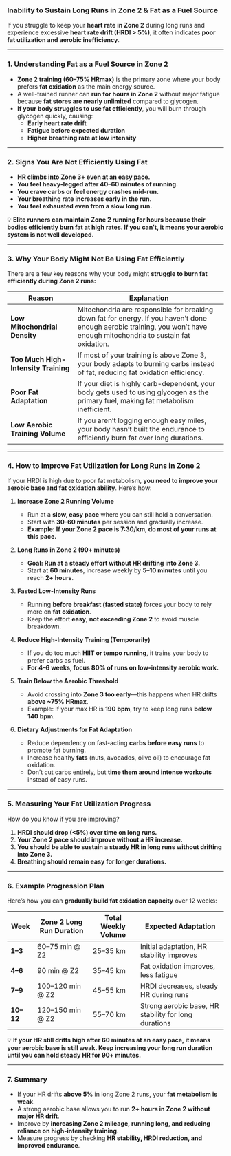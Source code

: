 ### **Inability to Sustain Long Runs in Zone 2 & Fat as a Fuel Source**  

If you struggle to keep your **heart rate in Zone 2** during long runs and experience excessive **heart rate drift (HRDI > 5%)**, it often indicates **poor fat utilization and aerobic inefficiency**.  

---

### **1. Understanding Fat as a Fuel Source in Zone 2**
- **Zone 2 training (60–75% HRmax)** is the primary zone where your body prefers **fat oxidation** as the main energy source.
- A well-trained runner can **run for hours in Zone 2** without major fatigue because **fat stores are nearly unlimited** compared to glycogen.
- **If your body struggles to use fat efficiently**, you will burn through glycogen quickly, causing:
  - **Early heart rate drift**  
  - **Fatigue before expected duration**  
  - **Higher breathing rate at low intensity**  

---

### **2. Signs You Are Not Efficiently Using Fat**
- **HR climbs into Zone 3+ even at an easy pace.**  
- **You feel heavy-legged after 40–60 minutes of running.**  
- **You crave carbs or feel energy crashes mid-run.**  
- **Your breathing rate increases early in the run.**  
- **You feel exhausted even from a slow long run.**  

💡 **Elite runners can maintain Zone 2 running for hours because their bodies efficiently burn fat at high rates. If you can’t, it means your aerobic system is not well developed.**  

---

### **3. Why Your Body Might Not Be Using Fat Efficiently**
There are a few key reasons why your body might **struggle to burn fat efficiently during Zone 2 runs:**  

| **Reason** | **Explanation** |
|------------|----------------|
| **Low Mitochondrial Density** | Mitochondria are responsible for breaking down fat for energy. If you haven’t done enough aerobic training, you won’t have enough mitochondria to sustain fat oxidation. |
| **Too Much High-Intensity Training** | If most of your training is above Zone 3, your body adapts to burning carbs instead of fat, reducing fat oxidation efficiency. |
| **Poor Fat Adaptation** | If your diet is highly carb-dependent, your body gets used to using glycogen as the primary fuel, making fat metabolism inefficient. |
| **Low Aerobic Training Volume** | If you aren’t logging enough easy miles, your body hasn’t built the endurance to efficiently burn fat over long durations. |

---

### **4. How to Improve Fat Utilization for Long Runs in Zone 2**
If your HRDI is high due to poor fat metabolism, **you need to improve your aerobic base and fat oxidation ability**. Here’s how:

1. **Increase Zone 2 Running Volume**  
   - Run at a **slow, easy pace** where you can still hold a conversation.  
   - Start with **30–60 minutes** per session and gradually increase.  
   - **Example: If your Zone 2 pace is 7:30/km, do most of your runs at this pace.**  

2. **Long Runs in Zone 2 (90+ minutes)**  
   - **Goal: Run at a steady effort without HR drifting into Zone 3.**  
   - Start at **60 minutes**, increase weekly by **5–10 minutes** until you reach **2+ hours**.  

3. **Fasted Low-Intensity Runs**  
   - Running **before breakfast (fasted state)** forces your body to rely more on **fat oxidation**.  
   - Keep the effort **easy**, **not exceeding Zone 2** to avoid muscle breakdown.  

4. **Reduce High-Intensity Training (Temporarily)**  
   - If you do too much **HIIT or tempo running**, it trains your body to prefer carbs as fuel.  
   - **For 4–6 weeks, focus 80% of runs on low-intensity aerobic work.**  

5. **Train Below the Aerobic Threshold**  
   - Avoid crossing into **Zone 3 too early**—this happens when HR drifts **above ~75% HRmax**.  
   - Example: If your max HR is **190 bpm**, try to keep long runs **below 140 bpm**.  

6. **Dietary Adjustments for Fat Adaptation**  
   - Reduce dependency on fast-acting **carbs before easy runs** to promote fat burning.  
   - Increase healthy **fats** (nuts, avocados, olive oil) to encourage fat oxidation.  
   - Don’t cut carbs entirely, but **time them around intense workouts** instead of easy runs.  

---

### **5. Measuring Your Fat Utilization Progress**
How do you know if you are improving?  
1. **HRDI should drop (<5%) over time on long runs.**  
2. **Your Zone 2 pace should improve without a HR increase.**  
3. **You should be able to sustain a steady HR in long runs without drifting into Zone 3.**  
4. **Breathing should remain easy for longer durations.**  

---

### **6. Example Progression Plan**
Here’s how you can **gradually build fat oxidation capacity** over 12 weeks:  

| **Week** | **Zone 2 Long Run Duration** | **Total Weekly Volume** | **Expected Adaptation** |
|---------|-------------------------|------------------|---------------------|
| **1–3**  | 60–75 min @ Z2 | 25–35 km | Initial adaptation, HR stability improves |
| **4–6**  | 90 min @ Z2 | 35–45 km | Fat oxidation improves, less fatigue |
| **7–9**  | 100–120 min @ Z2 | 45–55 km | HRDI decreases, steady HR during runs |
| **10–12** | 120–150 min @ Z2 | 55–70 km | Strong aerobic base, HR stability for long durations |

💡 **If your HR still drifts high after 60 minutes at an easy pace, it means your aerobic base is still weak. Keep increasing your long run duration until you can hold steady HR for 90+ minutes.**  

---

### **7. Summary**
- If your HR drifts **above 5%** in long Zone 2 runs, your **fat metabolism is weak**.
- A strong aerobic base allows you to run **2+ hours in Zone 2 without major HR drift**.
- Improve by **increasing Zone 2 mileage, running long, and reducing reliance on high-intensity training**.
- Measure progress by checking **HR stability, HRDI reduction, and improved endurance**.  
